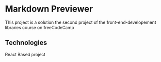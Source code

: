 # Markdown Previewer
This project is a solution the second project of the front-end-developement libraries course on freeCodeCamp
## Technologies
React Based project
